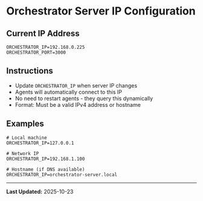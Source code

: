 # Orchestrator Server IP Configuration

## Current IP Address
```
ORCHESTRATOR_IP=192.168.0.225
ORCHESTRATOR_PORT=3000
```

## Instructions
- Update `ORCHESTRATOR_IP` when server IP changes
- Agents will automatically connect to this IP
- No need to restart agents - they query this dynamically
- Format: Must be a valid IPv4 address or hostname

## Examples
```
# Local machine
ORCHESTRATOR_IP=127.0.0.1

# Network IP
ORCHESTRATOR_IP=192.168.1.100

# Hostname (if DNS available)
ORCHESTRATOR_IP=orchestrator-server.local
```

---

**Last Updated:** 2025-10-23
